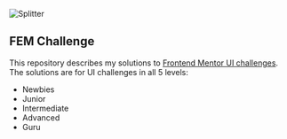 ![Splitter](./public/images/Live_desktop_view.png)

## FEM Challenge

This repository describes my solutions to [Frontend Mentor UI challenges](https://www.frontendmentor.io/challenges/). The solutions are for UI challenges in all 5 levels:

- Newbies
- Junior
- Intermediate
- Advanced
- Guru
